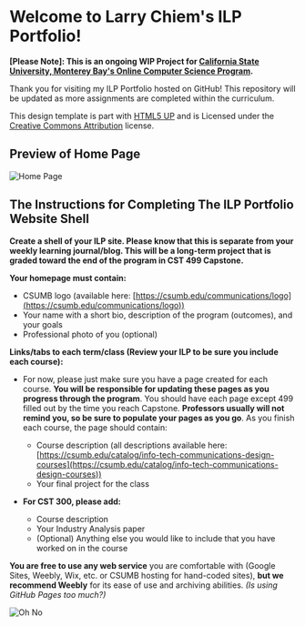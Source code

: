 # Welcome to Larry Chiem's ILP Portfolio!


**[Please Note]: This is an ongoing WIP  Project for
 [California State University, Monterey Bay's Online Computer Science Program](https://csumb.edu/csonline).**

Thank you for visiting my ILP Portfolio hosted on GitHub!
This repository will be updated as more assignments are completed within the curriculum. 

This design template is part with [HTML5 UP](http://html5up.net/) and
 is Licensed under the  [Creative Commons Attribution](https://html5up.net/license)  license.

## Preview of Home Page
![Home Page](https://i.gyazo.com/7f17f32ad3bdf8ad2807a7d6d0ffc55d.jpg)

## The Instructions for Completing The ILP Portfolio Website Shell

**Create a shell of your ILP site. Please know that this is separate from your weekly learning journal/blog. This will be a long-term project that is graded toward the end of the program in CST 499 Capstone.**

**Your homepage must contain:**

-   CSUMB logo (available here:  [https://csumb.edu/communications/logo](https://csumb.edu/communications/logo))
-   Your name with a short bio, description of the program (outcomes), and your goals
-   Professional photo of you (optional)

**Links/tabs to each term/class (Review your ILP to be sure you include each course):**

-   For now, please just make sure you have a page created for each course. **You will be responsible for updating these pages as you progress through the program**. You should have each page except 499 filled out by the time you reach Capstone.  **Professors usually will not remind you, so be sure to populate your pages as you go**. As you finish each course, the page should contain:  
    -   Course description (all descriptions available here:  [https://csumb.edu/catalog/info-tech-communications-design-courses](https://csumb.edu/catalog/info-tech-communications-design-courses))
    -   Your final project for the class  
          
        
-   **For CST 300, please add:**
    -   Course description
    -   Your Industry Analysis paper
    -   (Optional) Anything else you would like to include that you have worked on in the course

**You are free to use any web service**  you are comfortable with (Google Sites, Weebly, Wix, etc. or CSUMB hosting for hand-coded sites),  **but we recommend Weebly**  for its ease of use and archiving abilities. 
*(Is using GitHub Pages too much?)*

![Oh No](https://media1.tenor.com/images/ad30224a41cc30d21966f9c54aca12b8/tenor.gif)

